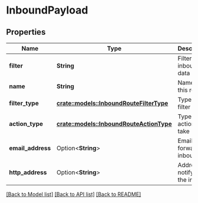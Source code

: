 # InboundPayload

## Properties

Name | Type | Description | Notes
------------ | ------------- | ------------- | -------------
**filter** | **String** | Filter of the inbound data | 
**name** | **String** | Name of this route | 
**filter_type** | [**crate::models::InboundRouteFilterType**](InboundRouteFilterType.md) | Type of the filter | 
**action_type** | [**crate::models::InboundRouteActionType**](InboundRouteActionType.md) | Type of action to take | 
**email_address** | Option<**String**> | Email to forward the inbound to | [optional]
**http_address** | Option<**String**> | Address to notify about the inbound | [optional]

[[Back to Model list]](../README.md#documentation-for-models) [[Back to API list]](../README.md#documentation-for-api-endpoints) [[Back to README]](../README.md)


